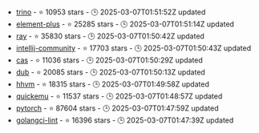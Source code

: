 - [trino](https://github.com/trinodb/trino) - ⭐ 10953 stars - 🕒 2025-03-07T01:51:52Z updated
- [element-plus](https://github.com/element-plus/element-plus) - ⭐ 25285 stars - 🕒 2025-03-07T01:51:14Z updated
- [ray](https://github.com/ray-project/ray) - ⭐ 35830 stars - 🕒 2025-03-07T01:50:42Z updated
- [intellij-community](https://github.com/JetBrains/intellij-community) - ⭐ 17703 stars - 🕒 2025-03-07T01:50:43Z updated
- [cas](https://github.com/apereo/cas) - ⭐ 11036 stars - 🕒 2025-03-07T01:50:29Z updated
- [dub](https://github.com/dubinc/dub) - ⭐ 20085 stars - 🕒 2025-03-07T01:50:13Z updated
- [hhvm](https://github.com/facebook/hhvm) - ⭐ 18315 stars - 🕒 2025-03-07T01:49:58Z updated
- [quickemu](https://github.com/quickemu-project/quickemu) - ⭐ 11537 stars - 🕒 2025-03-07T01:48:57Z updated
- [pytorch](https://github.com/pytorch/pytorch) - ⭐ 87604 stars - 🕒 2025-03-07T01:47:59Z updated
- [golangci-lint](https://github.com/golangci/golangci-lint) - ⭐ 16396 stars - 🕒 2025-03-07T01:47:39Z updated
